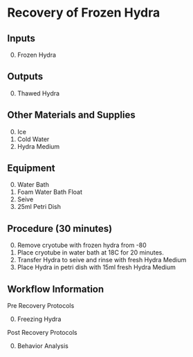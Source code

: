 Recovery of Frozen Hydra
===

Inputs
---

0. Frozen Hydra

Outputs
---

0. Thawed Hydra

Other Materials and Supplies
---

0. Ice
0. Cold Water
0. Hydra Medium

Equipment
---
0. Water Bath
0. Foam Water Bath Float
0. Seive
0. 25ml Petri Dish

Procedure (30 minutes)
---

0. Remove cryotube with frozen hydra from -80
0. Place cryotube in water bath at 18C for 20 minutes.
0. Transfer Hydra to seive and rinse with fresh Hydra Medium 
0. Place Hydra in petri dish with 15ml fresh Hydra Medium

Workflow Information
---

Pre Recovery Protocols

0. Freezing Hydra

Post Recovery Protocols

0. Behavior Analysis
